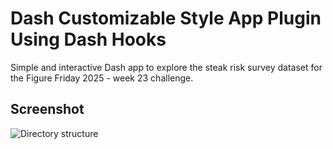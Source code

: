 # Dash Customizable Style App Plugin Using Dash Hooks

Simple and interactive Dash app to explore the steak risk survey dataset for the Figure Friday 2025 - week 23 challenge.

## Screenshot

![Directory structure](https://github.com/XLlobet/ect_demo/blob/main/ect_demo%20tree.png)

